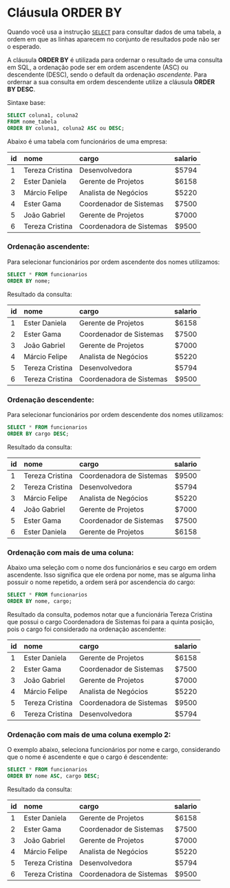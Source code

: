 # Cláusula ORDER BY

Quando você usa a instrução [`SELECT`](../manipulacao-de-dados/comando-select.md) para consultar dados de uma tabela, a ordem em que as linhas aparecem no conjunto de resultados pode não ser o esperado.

A cláusula **ORDER BY** é utilizada para ordernar o resultado de uma consulta em SQL, a ordenação pode ser em ordem ascendente (ASC) ou descendente (DESC), sendo o default da ordenação *ascendente*.
Para ordernar a sua consulta em ordem descendente utilize a cláusula **ORDER BY DESC**.

Sintaxe base:

```sql
SELECT coluna1, coluna2
FROM nome_tabela
ORDER BY coluna1, coluna2 ASC ou DESC;
```

Abaixo é uma tabela com funcionários de uma empresa:

| id | nome | cargo | salario |
| - |:-------------|:-----| --:|
| 1 | Tereza Cristina | Desenvolvedora | $5794 |
| 2 |	Ester Daniela | Gerente de Projetos | $6158 |
| 3 |	Márcio Felipe | Analista de Negócios | $5220 |
| 4	|      Ester Gama | Coordenador de Sistemas | $7500 |
| 5	|    João Gabriel | Gerente de Projetos | $7000 |
| 6	| Tereza Cristina | Coordenadora de Sistemas  | $9500 |

### Ordenação ascendente:

Para selecionar funcionários por ordem ascendente dos nomes utilizamos:

```sql
SELECT * FROM funcionarios
ORDER BY nome;
```

Resultado da consulta:

| id | nome | cargo | salario |
| - |:-------------|:-----| --:|
| 1 |	Ester Daniela | Gerente de Projetos | $6158 |
| 2	|      Ester Gama | Coordenador de Sistemas | $7500 |
| 3	|    João Gabriel | Gerente de Projetos | $7000 |
| 4 |	Márcio Felipe | Analista de Negócios | $5220 |
| 5 | Tereza Cristina | Desenvolvedora | $5794 |
| 6	| Tereza Cristina | Coordenadora de Sistemas  | $9500 |


### Ordenação descendente:

Para selecionar funcionários por ordem descendente dos nomes utilizamos:

```sql
SELECT * FROM funcionarios
ORDER BY cargo DESC;
```

Resultado da consulta:

| id | nome | cargo | salario |
| - |:-------------|:-----| --:|
| 1 | Tereza Cristina | Coordenadora de Sistemas  | $9500 |
| 2 | Tereza Cristina | Desenvolvedora | $5794 |
| 3 |	Márcio Felipe | Analista de Negócios | $5220 |   
| 4	|    João Gabriel | Gerente de Projetos | $7000 |
| 5	|      Ester Gama | Coordenador de Sistemas | $7500 |
| 6 |	Ester Daniela | Gerente de Projetos | $6158 |
 

### Ordenação com mais de uma coluna:

Abaixo uma seleção com o nome dos funcionários e seu cargo em ordem ascendente. Isso significa que ele ordena por nome, mas se alguma linha possuir o nome repetido, a ordem será por ascendencia do cargo:

```sql
SELECT * FROM funcionarios
ORDER BY nome, cargo;
```

Resultado da consulta, podemos notar que a funcionária Tereza Cristina que possui o cargo Coordenadora de Sistemas foi para a quinta posição, pois o cargo foi considerado na ordenação ascendente:

| id | nome | cargo | salario |
| - |:-------------|:-----| --:|
| 1 |	Ester Daniela | Gerente de Projetos | $6158 |
| 2	|      Ester Gama | Coordenador de Sistemas | $7500 |
| 3	|    João Gabriel | Gerente de Projetos | $7000 |
| 4 |	Márcio Felipe | Analista de Negócios | $5220 |
| 5	| Tereza Cristina | Coordenadora de Sistemas  | $9500 |
| 6 | Tereza Cristina | Desenvolvedora | $5794 |

### Ordenação com mais de uma coluna exemplo 2:

O exemplo abaixo, seleciona funcionários por nome e cargo, considerando que o nome é ascendente e que o cargo é descendente:

```sql
SELECT * FROM funcionarios
ORDER BY nome ASC, cargo DESC;
```

Resultado da consulta:

| id | nome | cargo | salario |
| - |:-------------|:-----| --:|
| 1 |	Ester Daniela | Gerente de Projetos | $6158 |
| 2	|      Ester Gama | Coordenador de Sistemas | $7500 |
| 3	|    João Gabriel | Gerente de Projetos | $7000 |
| 4 |	Márcio Felipe | Analista de Negócios | $5220 |
| 5 | Tereza Cristina | Desenvolvedora | $5794 |
| 6	| Tereza Cristina | Coordenadora de Sistemas  | $9500 |
